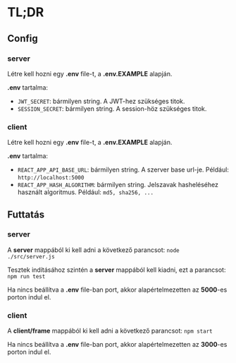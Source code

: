 # TL;DR

## Config

### server
Létre kell hozni egy **.env** file-t, a **.env.EXAMPLE** alapján.

**.env** tartalma:
- `JWT_SECRET`: bármilyen string. A JWT-hez szükséges titok.
- `SESSION_SECRET`: bármilyen string. A session-höz szükséges titok.

### client
Létre kell hozni egy **.env** file-t, a **.env.EXAMPLE** alapján.

**.env** tartalma:
- `REACT_APP_API_BASE_URL`: bármilyen string. A szerver base url-je. Például: `http://localhost:5000`
- `REACT_APP_HASH_ALGORITHM`: bármilyen string. Jelszavak hasheléséhez használt algoritmus. Például: `md5, sha256, ...`

## Futtatás

### server
A  **server** mappából ki kell adni a következő parancsot: `node ./src/server.js`

Tesztek indításához szintén a **server** mappából kell kiadni, ezt a parancsot: `npm run test`

Ha nincs beállítva a **.env** file-ban port, akkor alapértelmezetten az **5000**-es porton indul el.

### client
A **client/frame** mappából ki kell adni a következő parancsot: `npm start`

Ha nincs beállítva a **.env** file-ban port, akkor alapértelmezetten az **3000**-es porton indul el.